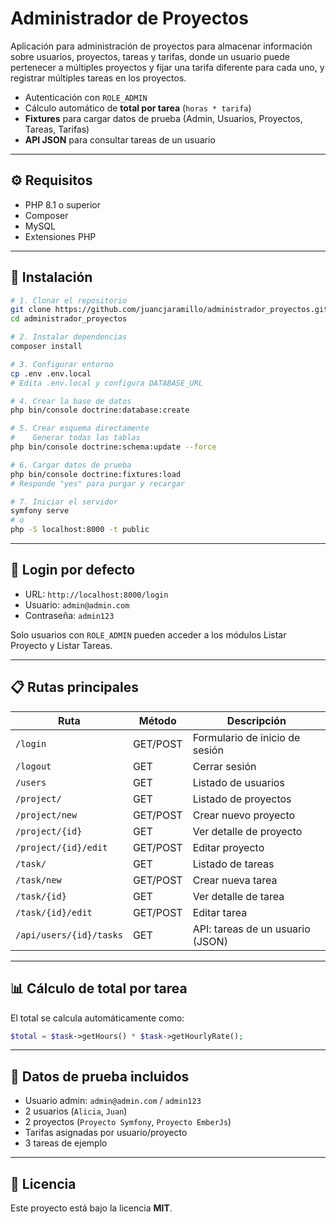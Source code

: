 # Administrador de Proyectos

Aplicación para administración de proyectos para almacenar información sobre usuarios, proyectos, tareas y tarifas, donde un usuario puede pertenecer a múltiples proyectos y fijar una tarifa diferente para cada uno, y registrar múltiples tareas en los proyectos.

* Autenticación con `ROLE_ADMIN`
* Cálculo automático de **total por tarea** (`horas * tarifa`)
* **Fixtures** para cargar datos de prueba (Admin, Usuarios, Proyectos, Tareas, Tarifas)
* **API JSON** para consultar tareas de un usuario

---

## ⚙️ Requisitos

* PHP 8.1 o superior
* Composer
* MySQL
* Extensiones PHP


---

## 🚀 Instalación

```bash
# 1. Clonar el repositorio
git clone https://github.com/juancjaramillo/administrador_proyectos.git
cd administrador_proyectos

# 2. Instalar dependencias
composer install

# 3. Configurar entorno
cp .env .env.local
# Edita .env.local y configura DATABASE_URL

# 4. Crear la base de datos
php bin/console doctrine:database:create

# 5. Crear esquema directamente  
#    Generar todas las tablas
php bin/console doctrine:schema:update --force

# 6. Cargar datos de prueba
php bin/console doctrine:fixtures:load
# Responde "yes" para purgar y recargar

# 7. Iniciar el servidor
symfony serve
# o
php -S localhost:8000 -t public
```

---

## 🔐 Login por defecto

* URL: `http://localhost:8000/login`
* Usuario: `admin@admin.com`
* Contraseña: `admin123`

Solo usuarios con `ROLE_ADMIN` pueden acceder a los módulos Listar Proyecto y Listar Tareas.

---

## 📋 Rutas principales

| Ruta                    | Método   | Descripción                      |
| ----------------------- | -------- | -------------------------------- |
| `/login`                | GET/POST | Formulario de inicio de sesión   |
| `/logout`               | GET      | Cerrar sesión                    |
| `/users`                | GET      | Listado de usuarios              |
| `/project/`             | GET      | Listado de proyectos             |
| `/project/new`          | GET/POST | Crear nuevo proyecto             |
| `/project/{id}`         | GET      | Ver detalle de proyecto          |
| `/project/{id}/edit`    | GET/POST | Editar proyecto                  |
| `/task/`                | GET      | Listado de tareas                |
| `/task/new`             | GET/POST | Crear nueva tarea                |
| `/task/{id}`            | GET      | Ver detalle de tarea             |
| `/task/{id}/edit`       | GET/POST | Editar tarea                     |
| `/api/users/{id}/tasks` | GET      | API: tareas de un usuario (JSON) |

---

## 📊 Cálculo de total por tarea

El total se calcula automáticamente como:

```php
$total = $task->getHours() * $task->getHourlyRate();
```

---

## 🧪 Datos de prueba incluidos

* Usuario admin: `admin@admin.com` / `admin123`
* 2 usuarios (`Alicia`, `Juan`)
* 2 proyectos (`Proyecto Symfony`, `Proyecto EmberJs`)
* Tarifas asignadas por usuario/proyecto
* 3 tareas de ejemplo

---


## 📄 Licencia

Este proyecto está bajo la licencia **MIT**.
